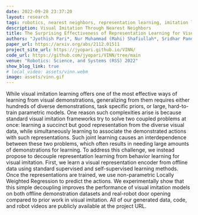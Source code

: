 ```yaml
---
date: 2022-09-28 23:37:20
layout: research
tags: robotics, nearest neighbors, representation learning, imitation learning
description: Visual Imitation Through Nearest Neighbors 
title: The Surprising Effectiveness of Representation Learning for Visual Imitation
authors: "Jyothish Pari*, Nur Muhammad (Mahi) Shafiullah*, Sridhar Pandian Arunachalam, Lerrel Pinto"
paper_url: https://arxiv.org/abs/2112.01511
project_site_url: https://jyopari.github.io/VINN/
code_url: https://github.com/jyopari/VINN/tree/main
venue: "Robotics: Science, and Systems (RSS) 2022"
show_blog_link: true
# local_video: assets/vinn.webm
image: assets/vinn.gif
---
```


While visual imitation learning offers one of the most effective ways of learning from visual demonstrations, generalizing from them requires either hundreds of diverse demonstrations, task specific priors, or large, hard-to-train parametric models. One reason such complexities arise is because standard visual imitation frameworks try to solve two coupled problems at once: learning a succinct but good representation from the diverse visual data, while simultaneously learning to associate the demonstrated actions with such representations. Such joint learning causes an interdependence between these two problems, which often results in needing large amounts of demonstrations for learning. To address this challenge, we instead propose to decouple representation learning from behavior learning for visual imitation. First, we learn a visual representation encoder from offline data using standard supervised and self-supervised learning methods. Once the representations are trained, we use non-parametric Locally Weighted Regression to predict the actions. We experimentally show that this simple decoupling improves the performance of visual imitation models on both offline demonstration datasets and real-robot door opening compared to prior work in visual imitation. All of our generated data, code, and robot videos are publicly available at the project URL. 